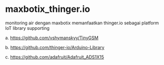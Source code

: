 # maxbotix_thinger.io
monitoring air dengan maxbotix memanfaatkan thinger.io sebagai platform IoT
library supporting

  a. https://github.com/vshymanskyy/TinyGSM
  
  b. https://github.com/thinger-io/Arduino-Library
  
  c. https://github.com/adafruit/Adafruit_ADS1X15
